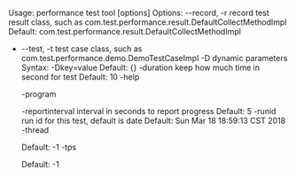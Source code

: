 Usage: performance test tool [options]
  Options:
    --record, -r
      record test result class, such as 
      com.test.performance.result.DefaultCollectMethodImpl 
      Default: com.test.performance.result.DefaultCollectMethodImpl
  * --test, -t
      test case class, such as com.test.performance.demo.DemoTestCaseImpl
    -D
      dynamic parameters
      Syntax: -Dkey=value
      Default: {}
    -duration
      keep how much time in second for test
      Default: 10
    -help

    -program

    -reportinterval
      interval in seconds to report progress
      Default: 5
    -runid
      run id for this test, default is date
      Default: Sun Mar 18 18:59:13 CST 2018
    -thread

      Default: -1
    -tps

      Default: -1


